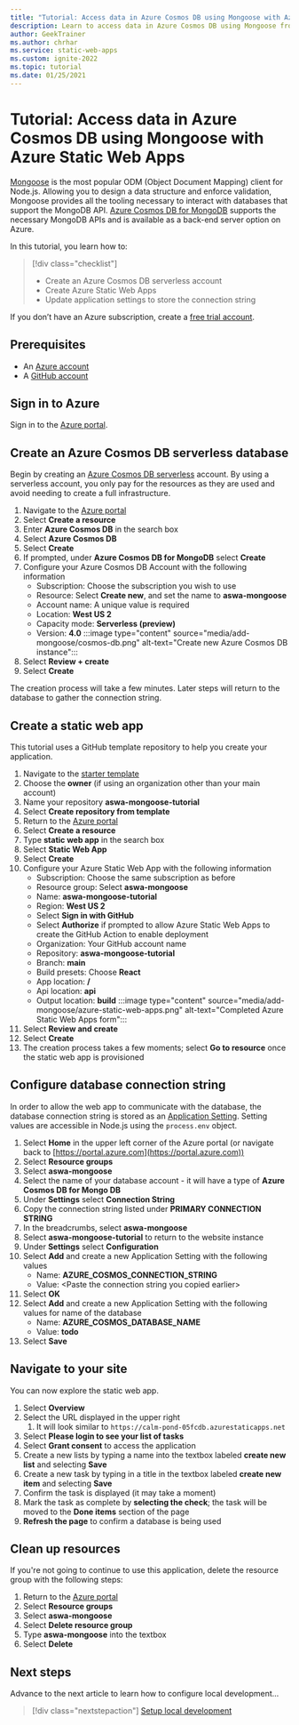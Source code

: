 ```yaml
---
title: "Tutorial: Access data in Azure Cosmos DB using Mongoose with Azure Static Web Apps"
description: Learn to access data in Azure Cosmos DB using Mongoose from an Azure Static Web Apps API function.
author: GeekTrainer
ms.author: chrhar
ms.service: static-web-apps
ms.custom: ignite-2022
ms.topic: tutorial
ms.date: 01/25/2021
---
```


# Tutorial: Access data in Azure Cosmos DB using Mongoose with Azure Static Web Apps

[Mongoose](https://mongoosejs.com/) is the most popular ODM (Object Document Mapping) client for Node.js. Allowing you to design a data structure and enforce validation, Mongoose provides all the tooling necessary to interact with databases that support the MongoDB API. [Azure Cosmos DB for MongoDB](../cosmos-db/mongodb-introduction.md) supports the necessary MongoDB APIs and is available as a back-end server option on Azure.

In this tutorial, you learn how to:

> [!div class="checklist"]
> - Create an Azure Cosmos DB serverless account
> - Create Azure Static Web Apps
> - Update application settings to store the connection string

If you don’t have an Azure subscription, create a [free trial account](https://azure.microsoft.com/free/).

## Prerequisites

- An [Azure account](https://azure.microsoft.com/free/)
- A [GitHub account](https://github.com/join)

## Sign in to Azure

Sign in to the [Azure portal](https://portal.azure.com).

## Create an Azure Cosmos DB serverless database

Begin by creating an [Azure Cosmos DB serverless](../cosmos-db/serverless.md) account. By using a serverless account, you only pay for the resources as they are used and avoid needing to create a full infrastructure.

1. Navigate to the [Azure portal](https://portal.azure.com)
2. Select **Create a resource**
3. Enter **Azure Cosmos DB** in the search box
4. Select **Azure Cosmos DB**
5. Select **Create**
6. If prompted, under **Azure Cosmos DB for MongoDB** select **Create**
7. Configure your Azure Cosmos DB Account with the following information
    - Subscription: Choose the subscription you wish to use
    - Resource: Select **Create new**, and set the name to **aswa-mongoose**
    - Account name: A unique value is required
    - Location: **West US 2**
    - Capacity mode: **Serverless (preview)**
    - Version: **4.0**
:::image type="content" source="media/add-mongoose/cosmos-db.png" alt-text="Create new Azure Cosmos DB instance":::
8. Select **Review + create**
9. Select **Create**

The creation process will take a few minutes. Later steps will return to the database to gather the connection string.

## Create a static web app

This tutorial uses a GitHub template repository to help you create your application.

1. Navigate to the [starter template](https://github.com/login?return_to=/staticwebdev/mongoose-starter/generate)
2. Choose the **owner** (if using an organization other than your main account)
3. Name your repository **aswa-mongoose-tutorial**
4. Select **Create repository from template**
5. Return to the [Azure portal](https://portal.azure.com)
6. Select **Create a resource**
7. Type **static web app** in the search box
8. Select **Static Web App**
9. Select **Create**
10. Configure your Azure Static Web App with the following information
    - Subscription: Choose the same subscription as before
    - Resource group: Select **aswa-mongoose**
    - Name: **aswa-mongoose-tutorial**
    - Region: **West US 2**
    - Select **Sign in with GitHub**
    - Select **Authorize** if prompted to allow Azure Static Web Apps to create the GitHub Action to enable deployment
    - Organization: Your GitHub account name
    - Repository: **aswa-mongoose-tutorial**
    - Branch: **main**
    - Build presets: Choose **React**
    - App location: **/**
    - Api location: **api**
    - Output location: **build**
    :::image type="content" source="media/add-mongoose/azure-static-web-apps.png" alt-text="Completed Azure Static Web Apps form":::
11. Select **Review and create**
12. Select **Create**
13. The creation process takes a few moments; select **Go to resource** once the static web app is provisioned

## Configure database connection string

In order to allow the web app to communicate with the database, the database connection string is stored as an [Application Setting](application-settings.md). Setting values are accessible in Node.js using the `process.env` object.

1. Select **Home** in the upper left corner of the Azure portal (or navigate back to [https://portal.azure.com](https://portal.azure.com))
2. Select **Resource groups**
3. Select **aswa-mongoose**
4. Select the name of your database account - it will have a type of **Azure Cosmos DB for Mongo DB**
5. Under **Settings** select **Connection String**
6. Copy the connection string listed under **PRIMARY CONNECTION STRING**
7. In the breadcrumbs, select **aswa-mongoose**
8. Select **aswa-mongoose-tutorial** to return to the website instance
9. Under **Settings** select **Configuration**
10. Select **Add** and create a new Application Setting with the following values
    - Name: **AZURE_COSMOS_CONNECTION_STRING**
    - Value: \<Paste the connection string you copied earlier\>
11. Select **OK**
12. Select **Add** and create a new Application Setting with the following values for name of the database
    - Name: **AZURE_COSMOS_DATABASE_NAME**
    - Value: **todo**
13. Select **Save**

## Navigate to your site

You can now explore the static web app.

1. Select **Overview**
1. Select the URL displayed in the upper right
    1. It will look similar to `https://calm-pond-05fcdb.azurestaticapps.net`
1. Select **Please login to see your list of tasks**
1. Select **Grant consent** to access the application
1. Create a new lists by typing a name into the textbox labeled **create new list** and selecting **Save**
1. Create a new task by typing in a title in the textbox labeled **create new item** and selecting **Save**
1. Confirm the task is displayed (it may take a moment)
1. Mark the task as complete by **selecting the check**; the task will be moved to the **Done items** section of the page
1. **Refresh the page** to confirm a database is being used

## Clean up resources

If you're not going to continue to use this application, delete
the resource group with the following steps:

1. Return to the [Azure portal](https://portal.azure.com)
2. Select **Resource groups**
3. Select **aswa-mongoose**
4. Select **Delete resource group**
5. Type **aswa-mongoose** into the textbox
6. Select **Delete**

## Next steps

Advance to the next article to learn how to configure local development...
> [!div class="nextstepaction"]
> [Setup local development](./local-development.md)
